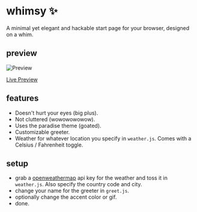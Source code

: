 # whimsy ✨

A minimal yet elegant and hackable start page for your browser, designed on a whim.

## preview

![Preview](https://i.imgur.com/p9YR1FS.png)

[Live Preview](https://whimsy-ruby.vercel.app)

## features

- Doesn't hurt your eyes (big plus).
- Not cluttered (wowowowowow).
- Uses the paradise theme (goated).
- Customizable greeter.
- Weather for whatever location you specify in `weather.js`. Comes with a Celsius / Fahrenheit toggle.

## setup

- grab a [openweathermap](https://openweathermap.org) api key for the weather and toss it in `weather.js`. Also specify the country code and city.
- change your name for the greeter in `greet.js`.
- optionally change the accent color or gif.
- done.
